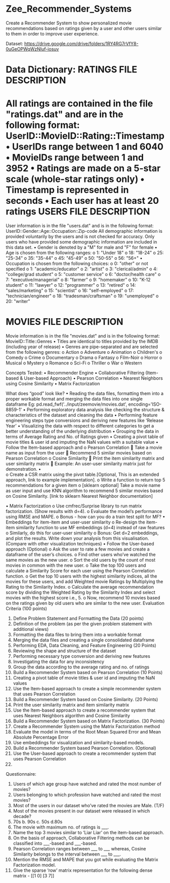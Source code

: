 # Zee_Recommender_Systems
Create a Recommender System to show personalized movie recommendations based on ratings given by a user and other users similar to them in order to improve user experience.


Dataset: https://drive.google.com/drive/folders/1RY4RG7rVfY8-0uGeOPWqWzNIuf-iosuv

Data Dictionary:
RATINGS FILE DESCRIPTION
=========================================================================
All ratings are contained in the file "ratings.dat" and are in the following format:
UserID::MovieID::Rating::Timestamp
•	UserIDs range between 1 and 6040
•	MovieIDs range between 1 and 3952
•	Ratings are made on a 5-star scale (whole-star ratings only)
•	Timestamp is represented in seconds
•	Each user has at least 20 ratings
USERS FILE DESCRIPTION
=========================================================================
User information is in the file "users.dat" and is in the following format:
UserID::Gender::Age::Occupation::Zip-code
All demographic information is provided voluntarily by the users and is not checked for accuracy.
Only users who have provided some demographic information are included in this data set.
•	Gender is denoted by a "M" for male and "F" for female
•	Age is chosen from the following ranges:
o	1: "Under 18"
o	18: "18-24"
o	25: "25-34"
o	35: "35-44"
o	45: "45-49"
o	50: "50-55"
o	56: "56+"
•	Occupation is chosen from the following choices:
o	0: "other" or not specified
o	1: "academic/educator"
o	2: "artist"
o	3: "clerical/admin"
o	4: "college/grad student"
o	5: "customer service"
o	6: "doctor/health care"
o	7: "executive/managerial"
o	8: "farmer"
o	9: "homemaker"
o	10: "K-12 student"
o	11: "lawyer"
o	12: "programmer"
o	13: "retired"
o	14: "sales/marketing"
o	15: "scientist"
o	16: "self-employed"
o	17: "technician/engineer"
o	18: "tradesman/craftsman"
o	19: "unemployed"
o	20: "writer"

MOVIES FILE DESCRIPTION
=========================================================================
Movie information is in the file "movies.dat" and is in the following format:
MovieID::Title::Genres
•	Titles are identical to titles provided by the IMDB (including year of release)
•	Genres are pipe-separated and are selected from the following genres:
o	Action
o	Adventure
o	Animation
o	Children's
o	Comedy
o	Crime
o	Documentary
o	Drama
o	Fantasy
o	Film-Noir
o	Horror
o	Musical
o	Mystery
o	Romance
o	Sci-Fi
o	Thriller
o	War
o	Western

Concepts Tested:
•	Recommender Engine
•	Collaborative Filtering (Item-based & User-based Approach)
•	Pearson Correlation
•	Nearest Neighbors using Cosine Similarity
•	Matrix Factorization

What does “good” look like?
•	Reading the data files, formatting them into a proper workable format and merging the data files into one single dataframe
Eg: pd.read_fwf('../input/zeemovie/movies.dat', encoding='ISO-8859-1'
•	Performing exploratory data analysis like checking the structure & characteristics of the dataset and cleaning the data
•	Performing feature engineering steps type conversions and deriving new features like ‘Release Year’
•	Visualizing the data with respect to different categories to get a better understanding of the underlying distribution
•	Grouping the data in terms of Average Rating and No. of Ratings given
•	Creating a pivot table of movie titles & user id and imputing the NaN values with a suitable value
•	Follow the Item-based approach and
o	Pearson Correlation
	Take a movie name as input from the user
	Recommend 5 similar movies based on Pearson Correlation
o	Cosine Similarity
	Print the item similarity matrix and user similarity matrix
	Example: An user-user similarity matrix just for demonstration. 
•	
o	Create a CSR matrix using the pivot table.[Optional, This is an extended approach, link to example implementation].
o	Write a function to return top 5 recommendations for a given item
o	[sklearn optional] Take a movie name as user input and use KNN algorithm to recommend 5 similar movies based on Cosine Similarity. [link to sklearn Nearest Neighbor documentation]

•	Matrix Factorization
o	Use cmfrec/Surprise library to run matrix factorization. (Show results with d=4).
o	Evaluate the model’s performance using RMSE and MAPE.
o	Bonus - how can you do a train test split for MF?
•	Embeddings for item-item and user-user similarity
o	Re-design the item-item similarity function to use MF embeddings (d=4) instead of raw features
o	Similarly, do this for user-user similarity
o	Bonus: Get d=2 embeddings, and plot the results. Write down your analysis from this visualisation. (Compare with other visualization techniques)
•	Follow the User-based approach (Optional)
o	Ask the user to rate a few movies and create a dataframe of the user’s choices.
o	Find other users who’ve watched the same movies as the new user.
o	Sort the old users by the count of most movies in common with the new user.
o	Take the top 100 users and calculate a Similarity Score for each user using the Pearson Correlation function.
o	Get the top 10 users with the highest similarity indices, all the movies for these users, and add Weighted movie Ratings by Multiplying the Rating to the Similarity Index.
o	Calculate the average recommendation score by dividing the Weighted Rating by the Similarity Index and select movies with the highest score i.e., 5.
o	Now, recommend 10 movies based on the ratings given by old users who are similar to the new user.
Evaluation Criteria (100 points)
1.	Define Problem Statement and Formatting the Data (20 points)
1.	Definition of the problem (as per the given problem statement with additional views)
2.	Formatting the data files to bring them into a workable format
3.	Merging the data files and creating a single consolidated dataframe
2.	Performing EDA, Data Cleaning, and Feature Engineering (20 Points)
1.	Reviewing the shape and structure of the dataset
2.	Performing necessary type conversion and deriving new features
3.	Investigating the data for any inconsistency
4.	Group the data according to the average rating and no. of ratings
3.	Build a Recommender System based on Pearson Correlation (10 Points)
1.	Creating a pivot table of movie titles & user id and imputing the NaN values
2.	Use the Item-based approach to create a simple recommender system that uses Pearson Correlation
4.	Build a Recommender System based on Cosine Similarity. (20 Points)
1.	Print the user similarity matrix and item similarity matrix
2.	Use the Item-based approach to create a recommender system that uses Nearest Neighbors algorithm and Cosine Similarity
5.	Build a Recommender System based on Matrix Factorization. (30 Points)
1.	Create a Recommender System using the Matrix Factorization method
2.	Evaluate the model in terms of the Root Mean Squared Error and Mean Absolute Percentage Error
3.	Use embeddings for visualization and similarity-based models.
6.	Build a Recommender System based Pearson Correlation. (Optional)
1.	Use the User-based approach to create a recommender system that uses Pearson Correlation
2.	
Questionnaire:
1.	Users of which age group have watched and rated the most number of movies?
2.	Users belonging to which profession have watched and rated the most movies?
3.	Most of the users in our dataset who’ve rated the movies are Male. (T/F)
4.	Most of the movies present in our dataset were released in which decade?
1.	70s b. 90s c. 50s d.80s
5.	The movie with maximum no. of ratings is ___.
6.	Name the top 3 movies similar to ‘Liar Liar’ on the item-based approach.
7.	On the basis of approach, Collaborative Filtering methods can be classified into ___-based and ___-based.
8.	Pearson Correlation ranges between ___ to ___ whereas, Cosine Similarity belongs to the interval between ___ to ___.
9.	Mention the RMSE and MAPE that you got while evaluating the Matrix Factorization model.
10.	Give the sparse ‘row’ matrix representation for the following dense matrix -
[[1 0]
[3 7]]
